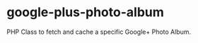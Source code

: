 google-plus-photo-album
=======================

PHP Class to fetch and cache a specific Google+ Photo Album.
